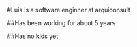 #Luis is a software enginner at arquiconsult

##Has been working for about 5 years

##Has no kids yet